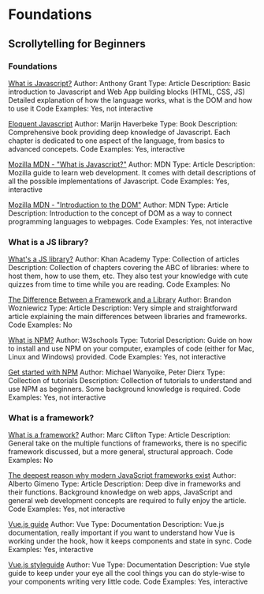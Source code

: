 # Foundations
## Scrollytelling for Beginners

### Foundations

[What is Javascript?](https://www.makeuseof.com/tag/what-is-javascript/)
Author: Anthony Grant
Type: Article
Description: Basic introduction to Javascript and Web App building blocks (HTML, CSS, JS)
Detailed explanation of how the language works, what is the DOM and how to use it
Code Examples: Yes, not interactive

[Eloquent Javascript](https://eloquentjavascript.net/index.html)
Author: Marijn Haverbeke
Type: Book
Description: Comprehensive book providing deep knowledge of Javascript. Each chapter
is dedicated to one aspect of the language, from basics to advanced concepets.
Code Examples: Yes, interactive

[Mozilla MDN - "What is Javascript?"](https://developer.mozilla.org/en-US/docs/Learn/JavaScript/First_steps/What_is_JavaScript)
Author: MDN
Type: Article
Description: Mozilla guide to learn web development. It comes with detail descriptions of all the possible implementations of Javascript.
Code Examples: Yes, interactive

[Mozilla MDN - "Introduction to the DOM"](https://developer.mozilla.org/en-US/docs/Web/API/Document_Object_Model/Introduction)
Author: MDN
Type: Article
Description: Introduction to the concept of DOM as a way to connect programming languages to webpages.
Code Examples: Yes, not interactive


### What is a JS library?

[What's a JS library?](https://www.khanacademy.org/computing/computer-programming/html-css-js/using-js-libraries-in-your-webpage/a/whats-a-js-library)
Author: Khan Academy
Type: Collection of articles
Description: Collection of chapters covering the ABC of libraries: where to host them, how to use them, etc. They also test your knowledge with cute quizzes from time to time while you are reading.
Code Examples: No

[The Difference Between a Framework and a Library](https://www.freecodecamp.org/news/the-difference-between-a-framework-and-a-library-bd133054023f/)
Author: Brandon Wozniewicz
Type: Article
Description: Very simple and straightforward article explaining the main differences between libraries and frameworks.
Code Examples: No

[What is NPM?](https://www.w3schools.com/whatis/whatis_npm.asp)
Author: W3schools
Type: Tutorial
Description: Guide on how to install and use NPM on your computer, examples of code (either for Mac, Linux and Windows) provided.
Code Examples: Yes, not interactive

[Get started with NPM](https://www.sitepoint.com/beginners-guide-node-package-manager/)
Author: Michael Wanyoike, Peter Dierx
Type: Collection of tutorials
Description: Collection of tutorials to understand and use NPM as beginners. Some background knowledge is required.
Code Examples: Yes, not interactive


### What is a framework?

[What is a framework?](https://www.codeproject.com/articles/5381/what-is-a-framework)
Author: Marc Clifton
Type: Article
Description: General take on the multiple functions of frameworks, there is no specific framework discussed, but a more general, structural approach.
Code Examples: No

[The deepest reason why modern JavaScript frameworks exist](https://medium.com/dailyjs/the-deepest-reason-why-modern-javascript-frameworks-exist-933b86ebc445)
Author: Alberto Gimeno
Type: Article
Description: Deep dive in frameworks and their functions. Background knowledge on web apps, JavaScript and general web development concepts are required to fully enjoy the article.
Code Examples: Yes, not interactive

[Vue.js guide](https://vuejs.org/v2/guide/)
Author: Vue
Type: Documentation
Description: Vue.js documentation, really important if you want to understand how Vue is working under the hook, how it keeps components and state in sync.
Code Examples: Yes, interactive

[Vue.js styleguide](https://vuejs.org/v2/style-guide/)
Author: Vue
Type: Documentation
Description: Vue style guide to keep under your eye all the cool things you can do style-wise to your components writing very little code.
Code Examples: Yes, interactive
